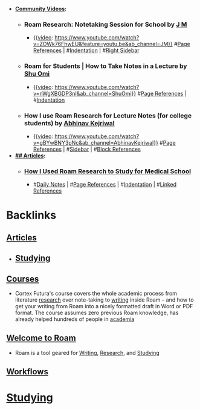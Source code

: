 - **[Community Videos](<Community Videos.md>):**
    - ### Roam Research: Notetaking Session for School by [J M](<J M.md>)
        - {{[video](<video.md>): https://www.youtube.com/watch?v=ZOWk76FhwEU&feature=youtu.be&ab_channel=JM}}
          #[Page References](<Page References.md>) | #[Indentation](<Indentation.md>) | #[Right Sidebar](<Right Sidebar.md>) 
    - ### Roam for Students | How to Take Notes in a Lecture by [Shu Omi](<Shu Omi.md>)
        - {{[video](<video.md>): https://www.youtube.com/watch?v=nWgXBGDP3nI&ab_channel=ShuOmi}}
          #[Page References](<Page References.md>) | #[Indentation](<Indentation.md>)
    - ### How I use Roam Research for Lecture Notes (for college students) by [Abhinav Kejriwal](<Abhinav Kejriwal.md>)
        - {{[video](<video.md>): https://www.youtube.com/watch?v=gBYwBNY3pNc&ab_channel=AbhinavKejriwal}}
          #[Page References](<Page References.md>) | #[Sidebar](<Sidebar.md>) | #[Block References](<Block References.md>)
- **[## Articles](<## Articles.md>):**
    - ### [How I Used Roam Research to Study for Medical School](https://toolsforgrowth.substack.com/p/how-i-used-roam-research-to-study)
        - #[Daily Notes](<Daily Notes.md>) | #[Page References](<Page References.md>) | #[Indentation](<Indentation.md>) | #[Linked References](<Linked References.md>)

# Backlinks
## [Articles](<Articles.md>)
- ## [Studying]([Studying](<Studying.md>))

## [Courses](<Courses.md>)
- Cortex Futura's course covers the whole academic process from literature [research]([Research](<Research.md>)) over note-taking to [writing]([Writing](<Writing.md>)) inside Roam – and how to get your writing from Roam into a nicely formatted draft in Word or PDF format. The course assumes zero previous Roam knowledge, has already helped hundreds of people in [academia]([Studying](<Studying.md>))

## [Welcome to Roam](<Welcome to Roam.md>)
- Roam is a tool geared for [Writing](<Writing.md>), [Research](<Research.md>), and [Studying](<Studying.md>)

## [Workflows](<Workflows.md>)
# [Studying]([Studying](<Studying.md>))

